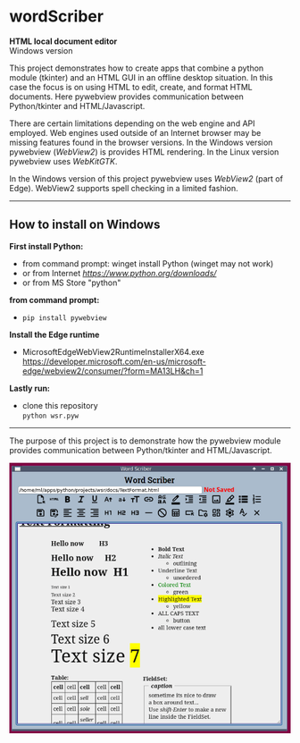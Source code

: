 # wordScriber

__HTML local document editor__  
Windows version

This project demonstrates how to create apps that 
combine a python module (tkinter) and an HTML GUI 
in an offline desktop situation. In this case the 
focus is on using HTML to edit, create, and format
HTML documents. Here pywebview provides communication between
Python/tkinter and HTML/Javascript.

There are certain limitations depending on the web engine
and API employed. Web engines used outside of an Internet 
browser may be missing features found in the browser versions.
In the Windows version pywebview (_WebView2_) is provides HTML rendering.
In the Linux version pywebview uses _WebKitGTK_.

In the Windows version of this project pywebview
uses _WebView2_ (part of Edge). WebView2 supports
spell checking in a limited fashion. 

---

## How to install on Windows

__First install Python:__  
-	from command prompt: winget install Python (winget may not work)  
-	or from Internet _https://www.python.org/downloads/_
-	or from MS Store "python"  

__from command prompt:__
- `pip install pywebview`

__Install the Edge runtime__
-	MicrosoftEdgeWebView2RuntimeInstallerX64.exe  
https://developer.microsoft.com/en-us/microsoft-edge/webview2/consumer/?form=MA13LH&ch=1

__Lastly run:__
- clone this repository  
`python wsr.pyw`

---

The purpose of this project is to demonstrate how the pywebview module 
provides communication between Python/tkinter and HTML/Javascript.


![alttext](images/wsr_git.png "wordScriber")
